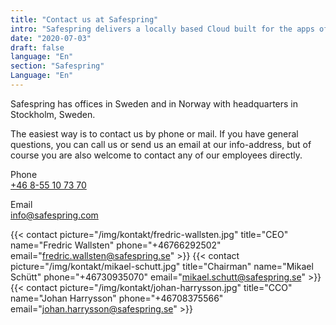 ```yaml
---
title: "Contact us at Safespring"
intro: "Safespring delivers a locally based Cloud built for the apps of tomorrow."
date: "2020-07-03"
draft: false
language: "En"
section: "Safespring"
Language: "En"
---
```

<div class="ingress"><p>Safespring has offices in Sweden and in Norway with headquarters in Stockholm, Sweden.</p></div>

The easiest way is to contact us by phone or mail. If you have general questions, you can call us or send us an email at our info-address, but of course you are also welcome to contact any of our employees directly.

<span class="inline-rubrik">Phone</span><br>
<a href="tel:+46855107370">+46 8-55 10 73 70</a>

<span class="inline-rubrik">Email</span><br>
<a href="mailto:info@safespring.com">info@safespring.com</a>

{{< contact picture="/img/kontakt/fredric-wallsten.jpg" title="CEO" name="Fredric Wallsten" phone="+46766292502" email="fredric.wallsten@safespring.se" >}}
{{< contact picture="/img/kontakt/mikael-schutt.jpg" title="Chairman" name="Mikael Schütt" phone="+46730935070" email="mikael.schutt@safespring.se" >}}
{{< contact picture="/img/kontakt/johan-harrysson.jpg" title="CCO" name="Johan Harrysson" phone="+46708375566‬" email="johan.harrysson@safespring.se" >}}
